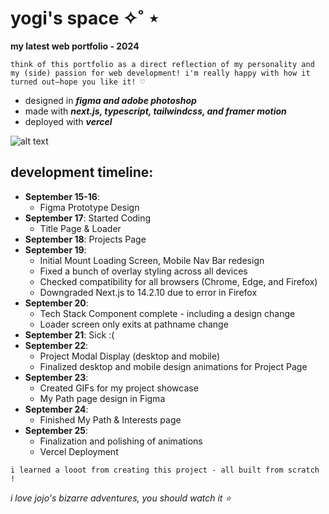 # yogi's space ✧˚ ⋆
**my latest web portfolio - 2024**

`think of this portfolio as a direct reflection of my personality and my (side) passion for web development! i'm really happy with how it turned out—hope you like it! ♡`

- designed in _**figma and adobe photoshop**_
- made with _**next.js, typescript, tailwindcss, and framer motion**_
- deployed with _**vercel**_

![alt text](https://imgur.com/3DgG8Yw.png)

## development timeline:
- **September 15-16**:
  - Figma Prototype Design
- **September 17**: Started Coding
  - Title Page & Loader
- **September 18**: Projects Page
- **September 19**:
  - Initial Mount Loading Screen, Mobile Nav Bar redesign
  - Fixed a bunch of overlay styling across all devices
  - Checked compatibility for all browsers (Chrome, Edge, and Firefox)
  - Downgraded Next.js to 14.2.10 due to error in Firefox
- **September 20**:
  - Tech Stack Component complete - including a design change
  - Loader screen only exits at pathname change
- **September 21**: Sick :(
- **September 22**:
  - Project Modal Display (desktop and mobile)
  - Finalized desktop and mobile design animations for Project Page
- **September 23**:
  - Created GIFs for my project showcase
  - My Path page design in Figma
- **September 24**:
  - Finished My Path & Interests page
- **September 25**:
  - Finalization and polishing of animations
  - Vercel Deployment

`i learned a looot from creating this project - all built from scratch !`

_i love jojo's bizarre adventures, you should watch it ⭐_
